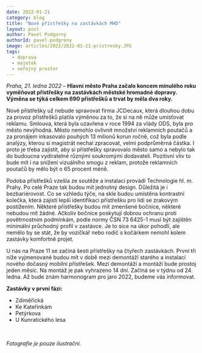 ```yaml
---
date: 2022-01-21
category: blog
title: "Nové přístřešky na zastávkách MHD"
layout: post
author: Pavel Podgorný
authorId: pavel.podgrony
image: articles/2022/2022-01-21-pristresky.JPG
tags: 
  - doprava
  - majetek
  - veřejný prostor
---
```


*Praha, 21. ledna 2022* – **Hlavní město Praha začalo koncem minulého roku vyměňovat přístřešky na zastávkách městské hromadné dopravy. Výměna se týká celkem 690 přístřešků a trvat by měla dva roky.**

Nové přístřešky už nebude spravovat firma JCDecaux, která dlouhou dobu za provoz přístřešků platila výměnou za to, že si na ně může umísťovat reklamu. Smlouva, která byla uzavřena v roce 1994 za vlády ODS, byla pro město nevýhodná. Město nemohlo ovlivnit množství reklamních poutačů a za pronájem inkasovalo pouhých 13 milionů korun ročně, což byla podle analýzy, kterou si magistrát nechal zpracovat, velmi podprůměrná částka. I proto je třeba zajistit, aby si přístřešky spravovalo město samo a nebylo tak do budoucna vydíratelné různými soukromými dodavateli. Pozitivní vliv to bude mít i na snížení vizuálního smogu z reklam, protože reklamních poutačů by mělo být o 65 procent méně.

Podoba přístřešků vzešla ze soutěže a instalaci provádí Technologie hl. m. Prahy. Po celé Praze tak budou mít jednotný design. Důležitá je i bezbariérovost. Co se vzhledu týče, na skle budou umístěna kontrastní kolečka, která zajistí lepší identifikaci přístřešku pro lidi se zrakovým postižením. Některé přístřešky budou mít zmenšené bočnice, některé nebudou mít žádné. Ačkoliv bočnice poskytují dobrou ochranu proti povětrnostním podmínkám, podle normy ČSN 73 6425-1 musí být zajištěn minimální průchodný profil v zastávce. Je to sice na úkor pohodlí, ale nemělo by se stát, že by vozíčkář nebo rodič s kočárkem nemohl kolem zastávky komfortně projet.

U nás na Praze 11 se začíná šesti přístřešky na čtyřech zastávkách. První tři níže vyjmenované budou mít v době mezi demontáží starého a instalací nového dočasný mobilní přístřešek. Mezi demontáží a montáží bude prostoj jeden měsíc. Na montáž je pak vyhrazeno 14 dní. Začíná se v týdnu od 24. ledna. Až bude znám harmonogram pro jaro 2022, budeme vás informovat.

**Zastávky v první fázi:**<br>
- Zdiměřická <br>
- Ke Kateřinkám <br>
- Petýrkova <br>
- U Kunratického lesa <br>

<br>

*Fotografie je pouze ilustrační.*
